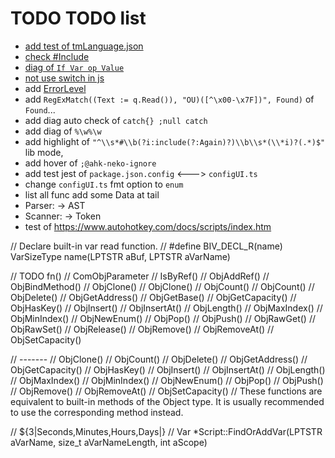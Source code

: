 # TODO TODO list

- [add test of tmLanguage.json](https://github.com/Microsoft/TypeScript-TmLanguage)
- [check #Include](https://www.autohotkey.com/docs/Functions.htm#lib)
- [diag of `If Var op Value`](https://www.autohotkey.com/docs/Language.htm#if-statement)
- [not use switch in js](https://github.com/microsoft/TypeScript/pull/50225)
- add [ErrorLevel](https://www.autohotkey.com/docs/misc/ErrorLevel.htm)
- add `RegExMatch((Text := q.Read()), "OU)([^\x00-\x7F])", Found)` of `Found`...
- add diag auto check of `catch{} ;null catch`
- add diag of `%\w%\w`
- add highlight of `"^\\s*#\\b(?i:include(?:Again)?)\\b\\s*(\\*i)?(.*)$"` lib mode,
- add hover of `;@ahk-neko-ignore`
- add test jest of `package.json.config` <---> `configUI.ts`
- change `configUI.ts` fmt option to `enum`
- list all func add some Data at tail
- Parser: -> AST
- Scanner: -> Token
- test of <https://www.autohotkey.com/docs/scripts/index.htm>

// Declare built-in var read function.
// #define BIV_DECL_R(name) VarSizeType name(LPTSTR aBuf, LPTSTR aVarName)

// TODO fn()
// ComObjParameter
// IsByRef()
// ObjAddRef()
// ObjBindMethod()
// ObjClone()
// ObjClone()
// ObjCount()
// ObjCount()
// ObjDelete()
// ObjGetAddress()
// ObjGetBase()
// ObjGetCapacity()
// ObjHasKey()
// ObjInsert()
// ObjInsertAt()
// ObjLength()
// ObjMaxIndex()
// ObjMinIndex()
// ObjNewEnum()
// ObjPop()
// ObjPush()
// ObjRawGet()
// ObjRawSet()
// ObjRelease()
// ObjRemove()
// ObjRemoveAt()
// ObjSetCapacity()

// -------
// ObjClone()
// ObjCount()
// ObjDelete()
// ObjGetAddress()
// ObjGetCapacity()
// ObjHasKey()
// ObjInsert()
// ObjInsertAt()
// ObjLength()
// ObjMaxIndex()
// ObjMinIndex()
// ObjNewEnum()
// ObjPop()
// ObjPush()
// ObjRemove()
// ObjRemoveAt()
// ObjSetCapacity()
// These functions are equivalent to built-in methods of the Object type. It is usually recommended to use the corresponding method instead.

// ${3|Seconds,Minutes,Hours,Days|}
// Var *Script::FindOrAddVar(LPTSTR aVarName, size_t aVarNameLength, int aScope)
